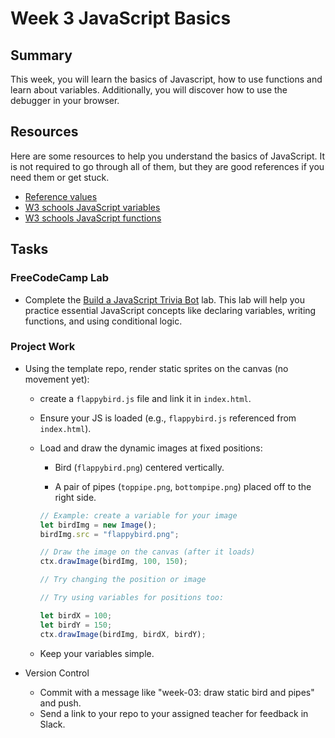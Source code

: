 # Week 3 JavaScript Basics

## Summary

This week, you will learn the basics of Javascript, how to use functions and learn about variables. Additionally, you will discover how to use the debugger in your browser.

## Resources

Here are some resources to help you understand the basics of JavaScript. It is not required to go through all of them, but they are good references if you need them or get stuck.

- [Reference values](https://ui.dev/primitive-vs-reference-values-in-javascript)
- [W3 schools JavaScript variables](https://www.w3schools.com/js/js_variables.asp)
- [W3 schools JavaScript functions](https://www.w3schools.com/js/js_functions.asp)

## Tasks

### FreeCodeCamp Lab

- Complete the [Build a JavaScript Trivia Bot](https://www.freecodecamp.org/learn/full-stack-developer/lab-javascript-trivia-bot/lab-javascript-trivia-bot) lab. This lab will help you practice essential JavaScript concepts like declaring variables, writing functions, and using conditional logic.

### Project Work

- Using the template repo, render static sprites on the canvas (no movement yet):

  - create a `flappybird.js` file and link it in `index.html`.
  - Ensure your JS is loaded (e.g., `flappybird.js` referenced from `index.html`).

  - Load and draw the dynamic images at fixed positions:

    - Bird (`flappybird.png`) centered vertically.

    - A pair of pipes (`toppipe.png`, `bottompipe.png`) placed off to the right side.

    ```js
    // Example: create a variable for your image
    let birdImg = new Image();
    birdImg.src = "flappybird.png";

    // Draw the image on the canvas (after it loads)
    ctx.drawImage(birdImg, 100, 150);

    // Try changing the position or image

    // Try using variables for positions too:

    let birdX = 100;
    let birdY = 150;
    ctx.drawImage(birdImg, birdX, birdY);
    ```

  - Keep your variables simple.

- Version Control
  - Commit with a message like "week-03: draw static bird and pipes" and push.
  - Send a link to your repo to your assigned teacher for feedback in Slack.
